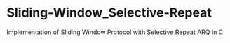 # Sliding-Window_Selective-Repeat
Implementation of Sliding Window Protocol with Selective Repeat  ARQ in C
